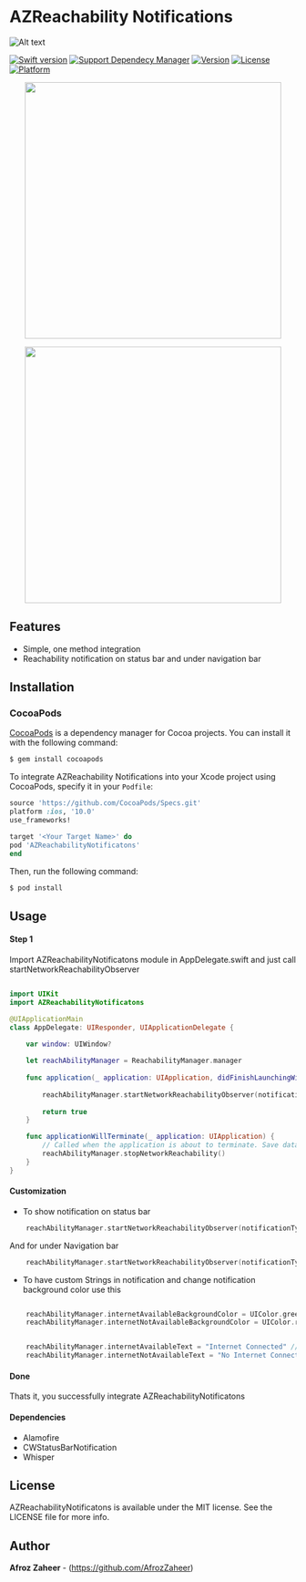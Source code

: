 # AZReachability Notifications


![Alt text](http://i.imgur.com/dV5C8JE.png"AZ-Reachability")

[![Swift version](https://img.shields.io/badge/swift-3.0-orange.svg?style=flat.svg)](https://img.shields.io/badge/swift-3.0-orange.svg?style=flat.svg)
[![Support Dependecy Manager](https://img.shields.io/badge/support-CocoaPods-red.svg?style=flat.svg)](https://img.shields.io/badge/support-CocoaPods-red.svg?style=flat.svg)
[![Version](https://img.shields.io/cocoapods/v/AZTableView.svg?style=flat)](https://cocoapods.org/pods/AZReachabilityNotificatons)
[![License](https://img.shields.io/badge/License-MIT-brightgreen.svg?style=flat.svg)](https://img.shields.io/badge/License-MIT-brightgreen.svg?style=flat.svg)
[![Platform](https://img.shields.io/badge/platform-ios-lightgrey.svg)](https://cocoapods.org/pods/AZReachabilityNotificatons)


<p align="center">
<a href="http://i.imgur.com/LnOE0b9.gif">
<img src="http://i.imgur.com/LnOE0b9.gif" height="450">
</a>
</p>

<p align="center">
<a href="http://i.imgur.com/lGBLiMm.gif">
<img src="http://i.imgur.com/lGBLiMm.gif" height="450">
</a>
</p>

## Features
* Simple, one method integration 
* Reachability notification on status bar and under navigation bar 

## Installation

### CocoaPods

[CocoaPods](http://cocoapods.org) is a dependency manager for Cocoa projects. You can install it with the following command:

```bash
$ gem install cocoapods
```


To integrate AZReachability Notifications into your Xcode project using CocoaPods, specify it in your `Podfile`:

```ruby
source 'https://github.com/CocoaPods/Specs.git'
platform :ios, '10.0'
use_frameworks!

target '<Your Target Name>' do
pod 'AZReachabilityNotificatons'
end
```

Then, run the following command:

```bash
$ pod install
```

## Usage

#### Step 1

Import AZReachabilityNotificatons module in AppDelegate.swift and just call startNetworkReachabilityObserver

```swift

import UIKit
import AZReachabilityNotificatons

@UIApplicationMain
class AppDelegate: UIResponder, UIApplicationDelegate {

    var window: UIWindow?
    
    let reachAbilityManager = ReachabilityManager.manager
    
    func application(_ application: UIApplication, didFinishLaunchingWithOptions launchOptions: [UIApplicationLaunchOptionsKey: Any]?) -> Bool {
        
        reachAbilityManager.startNetworkReachabilityObserver(notificationType: .OnStatusBar) //enum to detrmin notification type
        
        return true
    }

    func applicationWillTerminate(_ application: UIApplication) {
        // Called when the application is about to terminate. Save data if appropriate. See also applicationDidEnterBackground:.
        reachAbilityManager.stopNetworkReachability()
    }
}
```

#### Customization

* To show notification on status bar 

```swift
    reachAbilityManager.startNetworkReachabilityObserver(notificationType: .OnStatusBar) 

```
And for under Navigation bar
```swift
    reachAbilityManager.startNetworkReachabilityObserver(notificationType: .UnderNavigation)
```

* To have custom Strings in notification and change notification background color use this
```swift

    reachAbilityManager.internetAvailableBackgroundColor = UIColor.green // internet connectd 
    reachAbilityManager.internetNotAvailableBackgroundColor = UIColor.red // internet is not connected 


    reachAbilityManager.internetAvailableText = "Internet Connected" // internet is not connected
    reachAbilityManager.internetNotAvailableText = "No Internet Connection" // internet is not connected

```


#### Done
Thats it, you successfully integrate AZReachabilityNotificatons 

#### Dependencies
* Alamofire 
* CWStatusBarNotification
* Whisper

## License

AZReachabilityNotificatons is available under the MIT license. See the LICENSE file for more info.

## Author

**Afroz Zaheer** - (https://github.com/AfrozZaheer)

